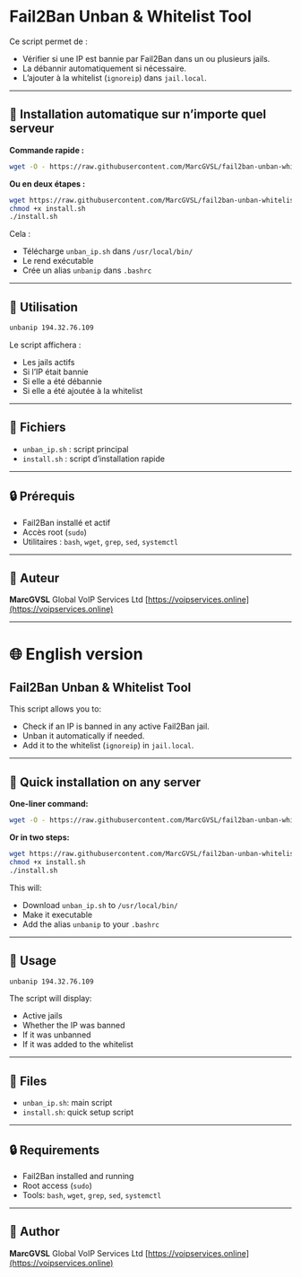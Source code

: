 # Fail2Ban Unban & Whitelist Tool

Ce script permet de :

* Vérifier si une IP est bannie par Fail2Ban dans un ou plusieurs jails.
* La débannir automatiquement si nécessaire.
* L’ajouter à la whitelist (`ignoreip`) dans `jail.local`.

---

## 🔧 Installation automatique sur n’importe quel serveur

**Commande rapide :**

```bash
wget -O - https://raw.githubusercontent.com/MarcGVSL/fail2ban-unban-whitelist-tool/main/install.sh | bash
```

**Ou en deux étapes :**

```bash
wget https://raw.githubusercontent.com/MarcGVSL/fail2ban-unban-whitelist-tool/main/install.sh
chmod +x install.sh
./install.sh
```

Cela :

* Télécharge `unban_ip.sh` dans `/usr/local/bin/`
* Le rend exécutable
* Crée un alias `unbanip` dans `.bashrc`

---

## 🚀 Utilisation

```bash
unbanip 194.32.76.109
```

Le script affichera :

* Les jails actifs
* Si l’IP était bannie
* Si elle a été débannie
* Si elle a été ajoutée à la whitelist

---

## 📁 Fichiers

* `unban_ip.sh` : script principal
* `install.sh` : script d’installation rapide

---

## 🔒 Prérequis

* Fail2Ban installé et actif
* Accès root (`sudo`)
* Utilitaires : `bash`, `wget`, `grep`, `sed`, `systemctl`

---

## 👤 Auteur

**MarcGVSL**
Global VoIP Services Ltd
[https://voipservices.online](https://voipservices.online)

---

# 🌐 English version

## Fail2Ban Unban & Whitelist Tool

This script allows you to:

* Check if an IP is banned in any active Fail2Ban jail.
* Unban it automatically if needed.
* Add it to the whitelist (`ignoreip`) in `jail.local`.

---

## 🔧 Quick installation on any server

**One-liner command:**

```bash
wget -O - https://raw.githubusercontent.com/MarcGVSL/fail2ban-unban-whitelist-tool/main/install.sh | bash
```

**Or in two steps:**

```bash
wget https://raw.githubusercontent.com/MarcGVSL/fail2ban-unban-whitelist-tool/main/install.sh
chmod +x install.sh
./install.sh
```

This will:

* Download `unban_ip.sh` to `/usr/local/bin/`
* Make it executable
* Add the alias `unbanip` to your `.bashrc`

---

## 🚀 Usage

```bash
unbanip 194.32.76.109
```

The script will display:

* Active jails
* Whether the IP was banned
* If it was unbanned
* If it was added to the whitelist

---

## 📁 Files

* `unban_ip.sh`: main script
* `install.sh`: quick setup script

---

## 🔒 Requirements

* Fail2Ban installed and running
* Root access (`sudo`)
* Tools: `bash`, `wget`, `grep`, `sed`, `systemctl`

---

## 👤 Author

**MarcGVSL**
Global VoIP Services Ltd
[https://voipservices.online](https://voipservices.online)
